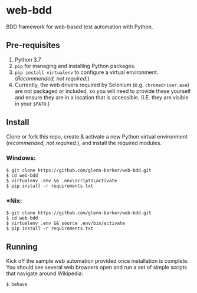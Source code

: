# web-bdd
BDD framework for web-based test automation with Python.

## Pre-requisites

1. Python 3.7
2. `pip` for managing and installing Python packages.
3. `pip install virtualenv` to configure a virtual environment. (*Recommended, not required.*)
4. Currently, the web drivers required by Selenium (e.g. `chromedriver.exe`) are not packaged or included,
   so you will need to provide these yourself and ensure they are in a location that is accessible. (I.E.
   they are visible in your `$PATH`.)

## Install

Clone or fork this repo, create & activate a new Python virtual environment (*recommended, not required.*), and
install the required modules.

### Windows:
```
$ git clone https://github.com/glenn-barker/web-bdd.git
$ cd web-bdd
$ virtualenv .env && .env\scripts\activate
$ pip install -r requirements.txt
```

### *Nix:
```
$ git clone https://github.com/glenn-barker/web-bdd.git
$ cd web-bdd
$ virtualenv .env && source .env/bin/activate
$ pip install -r requirements.txt
```

## Running

Kick off the sample web automation provided once installation is complete. You should see several web browsers open
and run a set of simple scripts that navigate around Wikipedia: 

`$ behave`
